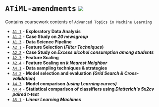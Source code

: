 # `ATiML-amendments` ![](https://img.shields.io/badge/Made%20with-Markdown-1f425f.svg)
Contains coursework contents of `Advanced Topics in Machine Learning`

- [`A1.1`](https://github.com/ranjiGT/ATiML-amendments/blob/main/A1.1.rmd) - __Exploratory Data Analysis__
- [`A1.2`](https://github.com/ranjiGT/ATiML-amendments/blob/main/A1.2.Rmd) - __Case Study on _20 newsgroup___
- [`A1.3`](https://github.com/ranjiGT/ATiML-amendments/blob/main/A1.3.Rmd) - __Data Science Pipeline__
- [`A2.1`](https://github.com/ranjiGT/ATiML-amendments/blob/main/A2.1.Rmd) - __Feature Selection (_Filter Techniques_)__
- [`A2.2`](https://github.com/ranjiGT/ATiML-amendments/blob/main/A2.2.Rmd) - __Case Study on _Excess alcohol consumption among students___
- [`A2.3`](https://github.com/ranjiGT/ATiML-amendments/blob/main/A2.3.Rmd) - __Feature Scaling__
- [`A2.4`](https://github.com/ranjiGT/ATiML-amendments/blob/main/A2.4.Rmd) - __Feature Scaling on _k Nearest Neighbor___
- [`A4.1`](https://github.com/ranjiGT/ATiML-amendments/blob/main/A4.1.Rmd) - __Data sampling techniques & strategies__
- [`A4.2`](https://github.com/ranjiGT/ATiML-amendments/blob/main/A4.2.Rmd) - __Model selection and evaluation _(Grid Search & Cross-validation)___
- [`A4.3`](https://github.com/ranjiGT/ATiML-amendments/blob/main/A4.3.Rmd) -  __Model comparison _(using Learning curves)___
- [`A4.4`](https://github.com/ranjiGT/ATiML-amendments/blob/main/A4.4.Rmd) - __Statistical comparison of classifiers using _Dietterich's 5x2cv paired t-test___
- [`A5.1`](https://github.com/ranjiGT/ATiML-amendments/blob/main/A5.1.Rmd) - ___Linear Learning Machines___
